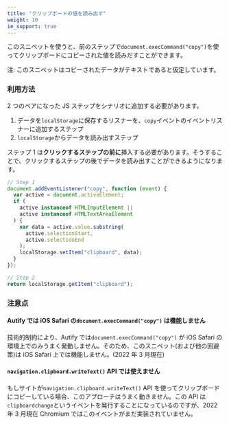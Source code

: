 ```yaml
---
title: "クリップボードの値を読み出す"
weight: 10
ie_support: true
---
```


このスニペットを使うと、前のステップで`document.execCommand("copy")`を使ってクリップボードにコピーされた値を読みだすことができます。

注: このスニペットはコピーされたデータがテキストであると仮定しています。

### 利用方法

2 つのペアになった JS ステップをシナリオに追加する必要があります。

1. データを`localStorage`に保存するリスナーを、`copy`イベントのイベントリスナーに追加するステップ
2. `localStorage`からデータを読み出すステップ

ステップ 1 は**クリックするステップの前に**挿入する必要があります。そうすることで、クリックするステップの後でデータを読み出すことができるようになります。

```js
// Step 1
document.addEventListener("copy", function (event) {
  var active = document.activeElement;
  if (
    active instanceof HTMLInputElement ||
    active instanceof HTMLTextAreaElement
  ) {
    var data = active.value.substring(
      active.selectionStart,
      active.selectionEnd
    );
    localStorage.setItem("clipboard", data);
  }
});

// Step 2
return localStorage.getItem("clipboard");
```

### 注意点

#### Autify では iOS Safari の`document.execCommand("copy")` は機能しません

技術的制約により、Autify では`document.execCommand("copy")` が iOS Safari の環境上でのみうまく発動しません。そのため、このスニペット(および他の回避策)は iOS Safari 上では機能しません。(2022 年 3 月現在)

#### `navigation.clipboard.writeText()` API では使えません

もしサイトが`navigation.clipboard.writeText()` API を使ってクリップボードにコピーしている場合、このアプローチはうまく動きません。この API は`clipboardchange`というイベントを発行することになっているのですが、2022 年 3 月現在 Chromium ではこのイベントがまだ実装されていません。
